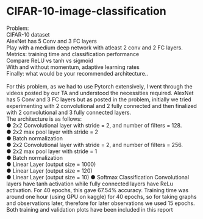 # CIFAR-10-image-classification
Problem: <br />
CIFAR-10 dataset  <br />
AlexNet has 5 Conv and 3 FC layers <br />
Play with a medium deep network with atleast 2 conv and 2 FC layers. <br />
Metrics: training time and classification performance <br />
Compare ReLU vs tanh vs sigmoid <br />
With and without momentum, adaptive learning rates <br />
Finally: what would be your recommended architecture.. <br />
<br />
For this problem, as we had to use Pytorch extensively, I went through the videos posted by
our TA and understood the necessities required. AlexNet has 5 Conv and 3 FC layers but as
posted in the problem, initially we tried experimenting with 2 convolutional and 2 fully
connected and then finalized with 2 convolutional and 3 fully connected layers. <br />
The architecture is as follows: <br />
● 2x2 Convolutional layer with stride = 2, and number of filters = 128. <br />
● 2x2 max pool layer with stride = 2 <br />
● Batch normalization <br />
● 2x2 Convolutional layer with stride = 2, and number of filters = 256. <br />
● 2x2 max pool layer with stride = 1 <br />
● Batch normalization <br />
● Linear Layer (output size = 1000) <br />
● Linear Layer (output size = 120) <br />
● Linear Layer (output size = 10)
● Softmax Classification
Convolutional layers have tanh activation while fully connected layers have ReLu activation.
For 40 epochs, this gave 67.54% accuracy.
Training time was around one hour (using GPU on kaggle) for 40 epochs, so for taking
graphs and observations later, therefore for later observations we used 15 epochs.
Both training and validation plots have been included in this report
